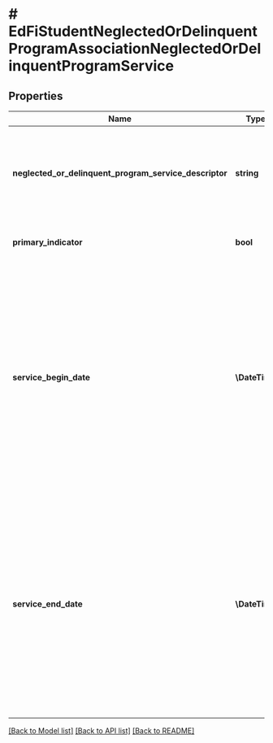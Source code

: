 # # EdFiStudentNeglectedOrDelinquentProgramAssociationNeglectedOrDelinquentProgramService

## Properties

Name | Type | Description | Notes
------------ | ------------- | ------------- | -------------
**neglected_or_delinquent_program_service_descriptor** | **string** | Indicates the service being provided to the student by the neglected or delinquent program. |
**primary_indicator** | **bool** | True if service is a primary service. | [optional]
**service_begin_date** | **\DateTime** | First date the student was in this option for the current school year.  Note: Date interpretation may vary. Ed-Fi recommends inclusive dates, but states may define dates as inclusive or exclusive. For calculations, align with local guidelines. | [optional]
**service_end_date** | **\DateTime** | Last date the student was in this option for the current school year.  Note: Date interpretation may vary. Ed-Fi recommends inclusive dates, but states may define dates as inclusive or exclusive. For calculations, align with local guidelines. | [optional]

[[Back to Model list]](../../README.md#models) [[Back to API list]](../../README.md#endpoints) [[Back to README]](../../README.md)
